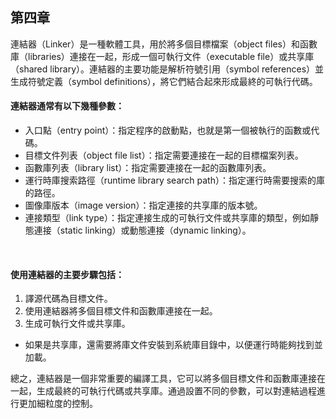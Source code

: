 ## 第四章
連結器（Linker）是一種軟體工具，用於將多個目標檔案（object files）和函數庫（libraries）連接在一起，形成一個可執行文件（executable file）或共享庫（shared library）。連結器的主要功能是解析符號引用（symbol references）並生成符號定義（symbol definitions），將它們結合起來形成最終的可執行代碼。

#### 連結器通常有以下幾種參數：

* 入口點（entry point）：指定程序的啟動點，也就是第一個被執行的函數或代碼。
* 目標文件列表（object file list）：指定需要連接在一起的目標檔案列表。
* 函數庫列表（library list）：指定需要連接在一起的函數庫列表。
* 運行時庫搜索路徑（runtime library search path）：指定運行時需要搜索的庫的路徑。
* 圖像庫版本（image version）：指定連接的共享庫的版本號。
* 連接類型（link type）：指定連接生成的可執行文件或共享庫的類型，例如靜態連接（static linking）或動態連接（dynamic linking）。
<br/>

#### 使用連結器的主要步驟包括：

1. 譯源代碼為目標文件。
2. 使用連結器將多個目標文件和函數庫連接在一起。
3. 生成可執行文件或共享庫。
* 如果是共享庫，還需要將庫文件安裝到系統庫目錄中，以便運行時能夠找到並加載。

總之，連結器是一個非常重要的編譯工具，它可以將多個目標文件和函數庫連接在一起，生成最終的可執行代碼或共享庫。通過設置不同的參數，可以對連結過程進行更加細粒度的控制。